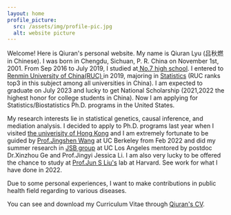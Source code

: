 ```yaml
---
layout: home
profile_picture:
  src: /assets/img/profile-pic.jpg
  alt: website picture
---
```


<p>
  Welcome! Here is Qiuran's personal website. My name is Qiuran Lyu (吕秋燃 in Chinese). I was born in Chengdu, Sichuan, P. R. China on November 1st, 2001. From Sep 2016 to July 2019, I studied at<a href="http://www.cdqz.net"> No.7 high school</a>. I entered to <a href="https://www.ruc.edu.cn"> Renmin University of China(RUC) </a> in 2019, majoring in <a href="http://stat.ruc.edu.cn">Statistics</a> (RUC ranks top3 in this subject among all universities in China).  I am expected to graduate on July 2023 and lucky to get National Scholarship (2021,2022 the highest honor for college students in China). Now I am applying for Statistics/Biostatistics Ph.D. programs in the United States.

</p>
<p>
  My research interests lie in statistical genetics, causal inference, and mediation analysis. I decided to apply to Ph.D. programs last year when I visited <a href="https://www.hku.hk/l">the univerisity of Hong Kong</a> and I am extremely fortunate to be guided by <a href="https://sites.google.com/berkeley.edu/jingshenwang/"> Prof.Jingshen Wang</a> at UC Berkeley from Feb 2022 and did my summer research in <a href="http://jsb.ucla.edu/people/jingyi-jessica-li">JSB group</a> at UC Los Angeles mentored by postdoc Dr.Xinzhou Ge and Prof.Jingyi Jessica Li. I am also very lucky to be offered the chance to study at <a href="https://sites.harvard.edu/junliu/">Prof.Jun S Liu's</a> lab at Harvard. See work for what I have done in 2022. 
  </p>
  Due to some personal experiences, I want to make contributions in public health field regarding to various diseases.
<p>
  You can see and download my Curriculum Vitae through <a href="https://github.com/eliottvincent/bay">Qiuran's CV</a>.
</p>

